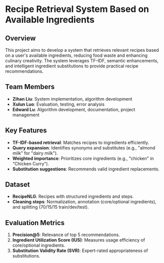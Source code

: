# Recipe Retrieval System Based on Available Ingredients

## Overview
This project aims to develop a system that retrieves relevant recipes based on a user's available ingredients, reducing food waste and enhancing culinary creativity. The system leverages TF-IDF, semantic enhancements, and intelligent ingredient substitutions to provide practical recipe recommendations.

## Team Members
- **Zihan Liu**: System implementation, algorithm development  
- **Xulun Luo**: Evaluation, testing, error analysis  
- **Edward Lu**: Algorithm development, documentation, project management  

## Key Features
- **TF-IDF-based retrieval**: Matches recipes to ingredients efficiently.  
- **Query expansion**: Identifies synonyms and substitutes (e.g., "almond milk" for "dairy milk").  
- **Weighted importance**: Prioritizes core ingredients (e.g., "chicken" in "Chicken Curry").  
- **Substitution suggestions**: Recommends valid ingredient replacements.  

## Dataset
- **RecipeNLG**: Recipes with structured ingredients and steps.  
- **Cleaning steps**: Normalization, annotation (core/optional ingredients), and splitting (70/15/15 train/dev/test).  

## Evaluation Metrics
1. **Precision@5**: Relevance of top 5 recommendations.  
2. **Ingredient Utilization Score (IUS)**: Measures usage efficiency of core/optional ingredients.  
3. **Substitution Validity Rate (SVR)**: Expert-rated appropriateness of substitutions.  
